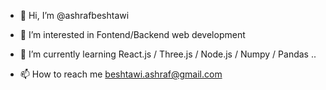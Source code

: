 - 👋 Hi, I’m @ashrafbeshtawi
- 👀 I’m interested in Fontend/Backend web development
- 🌱 I’m currently learning React.js / Three.js / Node.js / Numpy / Pandas  ..

- 📫 How to reach me beshtawi.ashraf@gmail.com

<!---
ashrafbeshtawi/ashrafbeshtawi is a ✨ special ✨ repository because its `README.md` (this file) appears on your GitHub profile.
You can click the Preview link to take a look at your changes.
--->
